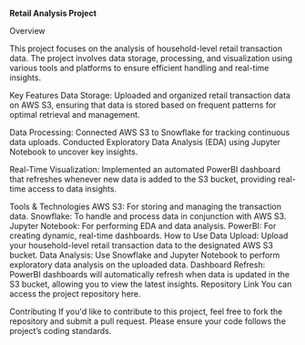 **Retail Analysis Project**

Overview

This project focuses on the analysis of household-level retail transaction data. The project involves data storage, processing, and visualization using various tools and platforms to ensure efficient handling and real-time insights.

Key Features
Data Storage: Uploaded and organized retail transaction data on AWS S3, ensuring that data is stored based on frequent patterns for optimal retrieval and management.

Data Processing: Connected AWS S3 to Snowflake for tracking continuous data uploads. Conducted Exploratory Data Analysis (EDA) using Jupyter Notebook to uncover key insights.

Real-Time Visualization: Implemented an automated PowerBI dashboard that refreshes whenever new data is added to the S3 bucket, providing real-time access to data insights.

Tools & Technologies
AWS S3: For storing and managing the transaction data.
Snowflake: To handle and process data in conjunction with AWS S3.
Jupyter Notebook: For performing EDA and data analysis.
PowerBI: For creating dynamic, real-time dashboards.
How to Use
Data Upload: Upload your household-level retail transaction data to the designated AWS S3 bucket.
Data Analysis: Use Snowflake and Jupyter Notebook to perform exploratory data analysis on the uploaded data.
Dashboard Refresh: PowerBI dashboards will automatically refresh when data is updated in the S3 bucket, allowing you to view the latest insights.
Repository Link
You can access the project repository here.

Contributing
If you'd like to contribute to this project, feel free to fork the repository and submit a pull request. Please ensure your code follows the project’s coding standards.

